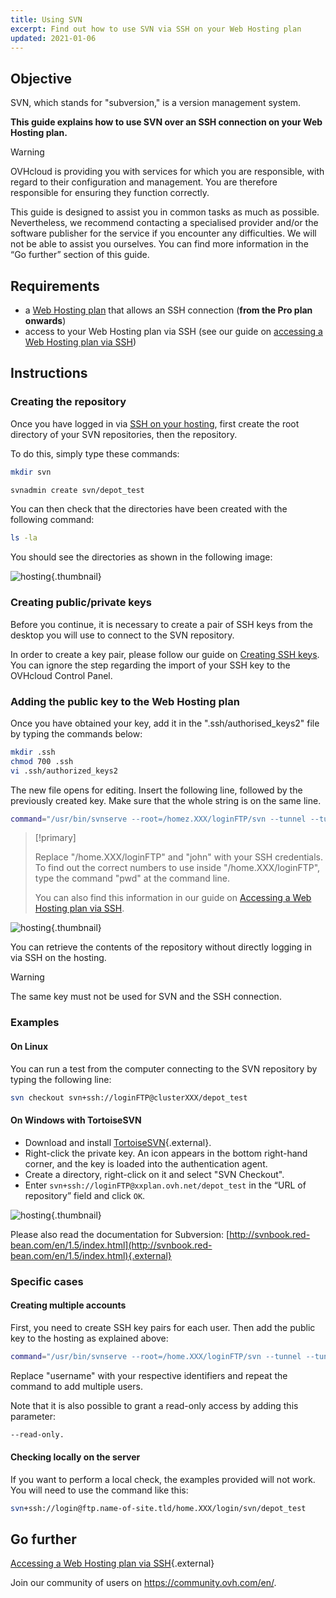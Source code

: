 ```yaml
---
title: Using SVN
excerpt: Find out how to use SVN via SSH on your Web Hosting plan
updated: 2021-01-06
---
```


## Objective

SVN, which stands for "subversion," is a version management system. 

**This guide explains how to use SVN over an SSH connection on your Web Hosting plan.**

> [!warning]
>OVHcloud is providing you with services for which you are responsible, with regard to their configuration and management. You are therefore responsible for ensuring they function correctly.
>
>This guide is designed to assist you in common tasks as much as possible. Nevertheless, we recommend contacting a specialised provider and/or the software publisher for the service if you encounter any difficulties. We will not be able to assist you ourselves. You can find more information in the “Go further” section of this guide.
>

## Requirements

- a [Web Hosting plan](https://www.ovhcloud.com/en-ca/web-hosting/) that allows an SSH connection (**from the Pro plan onwards**)
- access to your Web Hosting plan via SSH (see our guide on [accessing a Web Hosting plan via SSH](/pages/web_cloud/web_hosting/ssh_on_webhosting))

## Instructions

### Creating the repository

Once you have logged in via [SSH on your hosting](/pages/web_cloud/web_hosting/ssh_on_webhosting), first create the root directory of your SVN repositories, then the repository.

To do this, simply type these commands:

```bash
mkdir svn
```

```bash
svnadmin create svn/depot_test
```

You can then check that the directories have been created with the following command:

```bash
ls -la
```

You should see the directories as shown in the following image:

![hosting](images/3078.png){.thumbnail}

### Creating public/private keys

Before you continue, it is necessary to create a pair of SSH keys from the desktop you will use to connect to the SVN repository.

In order to create a key pair, please follow our guide on [Creating SSH keys](/pages/public_cloud/compute/public-cloud-first-steps#step-1-creating-ssh-keys). You can ignore the step regarding the import of your SSH key to the OVHcloud Control Panel.

### Adding the public key to the Web Hosting plan

Once you have obtained your key, add it in the ".ssh/authorised_keys2" file by typing the commands below:

```bash
mkdir .ssh
chmod 700 .ssh
vi .ssh/authorized_keys2
```

The new file opens for editing. Insert the following line, followed by the previously created key. Make sure that the whole string is on the same line.

```bash
command="/usr/bin/svnserve --root=/homez.XXX/loginFTP/svn --tunnel --tunnel-user=john",no-port-forwarding,no-agent-forwarding,no-X11-forwarding,no-pty
```

> [!primary]
>
> Replace "/home.XXX/loginFTP" and "john" with your SSH credentials.
> To find out the correct numbers to use inside "/home.XXX/loginFTP", type the command "pwd" at the command line.
>
> You can also find this information in our guide on [Accessing a Web Hosting plan via SSH](/pages/web_cloud/web_hosting/ssh_on_webhosting).
> 

![hosting](images/3080.png){.thumbnail}

You can retrieve the contents of the repository without directly logging in via SSH on the hosting.

> [!warning]
>
> The same key must not be used for SVN and the SSH connection.
> 

### Examples

#### On Linux

You can run a test from the computer connecting to the SVN repository by typing the following line:

```bash
svn checkout svn+ssh://loginFTP@clusterXXX/depot_test
```

#### On Windows with TortoiseSVN

- Download and install [TortoiseSVN](https://tortoisesvn.net/downloads.html){.external}.
- Right-click the private key. An icon appears in the bottom right-hand corner, and the key is loaded into the authentication agent.
- Create a directory, right-click on it and select "SVN Checkout". 
- Enter `svn+ssh://loginFTP@xxplan.ovh.net/depot_test` in the “URL of repository” field and click `OK`.

![hosting](images/3081.png){.thumbnail}

Please also read the documentation for Subversion: [http://svnbook.red-bean.com/en/1.5/index.html](http://svnbook.red-bean.com/en/1.5/index.html){.external}

### Specific cases

#### Creating multiple accounts

First, you need to create SSH key pairs for each user. Then add the public key to the hosting as explained above:

```bash
command="/usr/bin/svnserve --root=/home.XXX/loginFTP/svn --tunnel --tunnel-user=username",no-port-forwarding,no-agent-forwarding,no-X11-forwarding,no-pty
```

Replace "username" with your respective identifiers and repeat the command to add multiple users.

Note that it is also possible to grant a read-only access by adding this parameter:

```bash
--read-only.
```

#### Checking locally on the server

If you want to perform a local check, the examples provided will not work. You will need to use the command like this:

```bash
svn+ssh://login@ftp.name-of-site.tld/home.XXX/login/svn/depot_test
```

## Go further

[Accessing a Web Hosting plan via SSH](/pages/web_cloud/web_hosting/ssh_on_webhosting){.external}

Join our community of users on <https://community.ovh.com/en/>.
